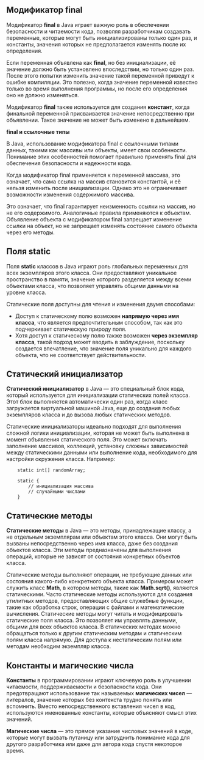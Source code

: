 ## Модификатор final

Модификатор **final** в Java играет важную роль в обеспечении безопасности и читаемости кода, позволяя разработчикам создавать переменные, 
которые могут быть инициализированы только один раз, и константы, значения которых не предполагается изменять после их определения.

Если переменная объявлена как **final**, но без инициализации, её значение должно быть установлено впоследствии, но только один раз. 
После этого попытки изменить значение такой переменной приведут к ошибке компиляции. Это полезно, когда значение переменной известно только 
во время выполнения программы, но после его определения оно не должно изменяться.

Модификатор **final** также используется для создания **констант**, когда финальной переменной присваивается значение непосредственно при объявлении. 
Такое значение не может быть изменено в дальнейшем.

**final и ссылочные типы**

В Java, использование модификатора final с ссылочными типами данных, такими как массивы или объекты, имеет свои особенности. 
Понимание этих особенностей помогает правильно применять final для обеспечения безопасности и надежности кода.

Когда модификатор final применяется к переменной массива, это означает, что сама ссылка на массив становится константой, 
и её нельзя изменить после инициализации. Однако это не ограничивает возможности изменения содержимого массива.

Это означает, что final гарантирует неизменность ссылки на массив, но не его содержимого. 
Аналогичные правила применяются к объектам. Объявление объекта с модификатором final запрещает изменение ссылки на объект, 
но не запрещает изменять состояние самого объекта через его методы.

## Поля static

Поля **static** классов в Java играют роль глобальных переменных для всех экземпляров этого класса. 
Они предоставляют уникальное пространство в памяти, значение которого разделяется между всеми объектами класса, 
что позволяет управлять общими данными на уровне класса.

Статические поля доступны для чтения и изменения двумя способами:
- Доступ к статическому полю возможен **напрямую через имя класса**, что является предпочтительным способом, так как это подчеркивает статическую природу поля.
- Хотя доступ к статическому полю также возможен **через экземпляр класса**, такой подход может вводить в заблуждение, поскольку создается впечатление, 
  что значение поля уникально для каждого объекта, что не соответствует действительности.

## Статический инициализатор

**Статический инициализатор** в Java — это специальный блок кода, который используется для инициализации статических полей класса. 
Этот блок выполняется автоматически один раз, когда класс загружается виртуальной машиной Java, еще до создания любых экземпляров класса 
и до вызова любых статических методов.

Статические инициализаторы идеально подходят для выполнения сложной логики инициализации, которая не может быть выполнена в момент объявления статического поля. 
Это может включать заполнение массивов, коллекций, установку сложных зависимостей между статическими данными или выполнение кода, 
необходимого для настройки окружения класса. Например:

```
    static int[] randomArray;

    static {
        // инициализация массива 
        // случайными числами
    }
```

## Статические методы

**Статические методы** в Java — это методы, принадлежащие классу, а не отдельным экземплярам или объектам этого класса. 
Они могут быть вызваны непосредственно через имя класса, даже без создания объектов класса. Эти методы предназначены для выполнения операций, 
которые не зависят от состояния конкретных объектов класса.

Статические методы выполняют операции, не требующие данных или состояния какого-либо конкретного объекта класса. 
Примером может служить класс **Math**, в котором методы, такие как **Math.sqrt()**, являются статическими. 
Часто статические методы используются для создания утилитных методов, предоставляющих общие служебные функции, 
такие как обработка строк, операции с файлами и математические вычисления. Статические методы могут читать и модифицировать статические поля класса. 
Это позволяет им управлять данными, общими для всех объектов класса. В статических методах можно обращаться только к другим статическим методам 
и статическим полям класса напрямую. Для доступа к нестатическим полям или методам необходим экземпляр класса.

## Константы и магические числа

**Константы** в программировании играют ключевую роль в улучшении читаемости, поддерживаемости и безопасности кода. 
Они предотвращают использование так называемых **магических чисел** — литералов, значение которых без контекста трудно понять или вспомнить. 
Вместо непосредственного вставления чисел в код, используются именованные константы, которые объясняют смысл этих значений.

**Магические числа** — это прямое указание числовых значений в коде, которые могут вызвать путаницу или затруднить понимание кода 
для другого разработчика или даже для автора кода спустя некоторое время.
